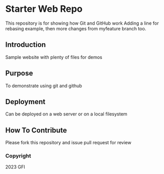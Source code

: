 # Starter Web Repo

This repository is for showing how Git and GitHub work
Adding a line for rebasing example, then more
changes from myfeature branch too.

## Introduction

Sample website with plenty of files for demos

## Purpose

To demonstrate using git and github

## Deployment

Can be deployed on a web server or on a local filesystem

## How To Contribute

Please fork this repository and issue pull request for review

### Copyright

2023 GFI
